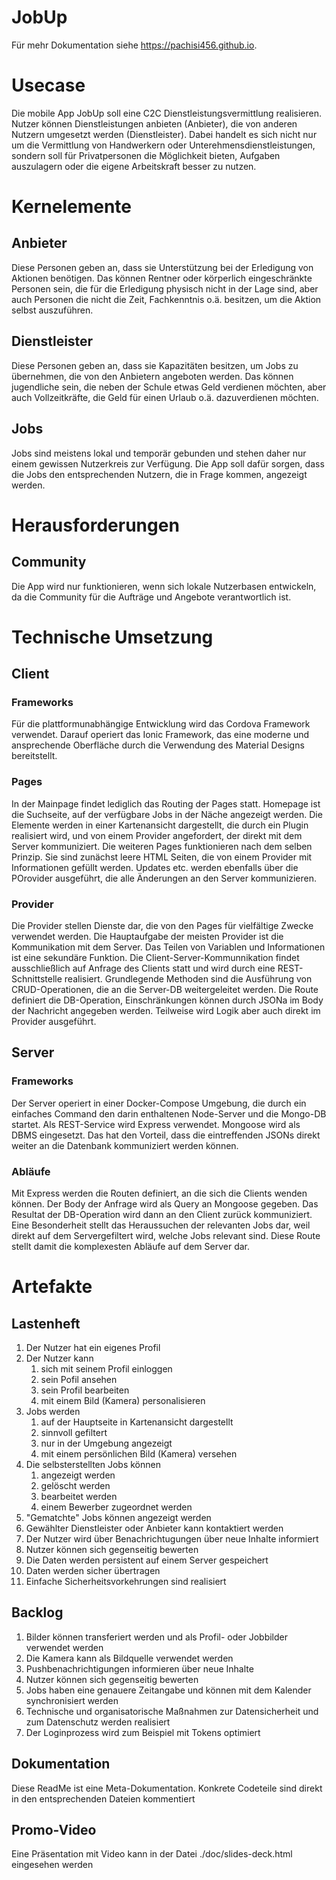 # JobUp
Für mehr Dokumentation siehe https://pachisi456.github.io.
# Usecase
Die mobile App JobUp soll eine C2C Dienstleistungsvermittlung realisieren. Nutzer können Dienstleistungen anbieten (Anbieter), die von anderen Nutzern umgesetzt werden (Dienstleister). Dabei handelt es sich nicht nur um die Vermittlung von Handwerkern oder Unterehmensdienstleistungen, sondern soll für Privatpersonen die Möglichkeit bieten, Aufgaben auszulagern oder die eigene Arbeitskraft besser zu nutzen.
# Kernelemente
## Anbieter
Diese Personen geben an, dass sie Unterstützung bei der Erledigung von Aktionen benötigen. Das können Rentner oder körperlich eingeschränkte Personen sein, die für die Erledigung physisch nicht in der Lage sind, aber auch Personen die nicht die Zeit, Fachkenntnis o.ä. besitzen, um die Aktion selbst auszuführen.
## Dienstleister
Diese Personen geben an, dass sie Kapazitäten besitzen, um Jobs zu übernehmen, die von den Anbietern angeboten werden. Das können jugendliche sein, die neben der Schule etwas Geld verdienen möchten, aber auch Vollzeitkräfte, die Geld für einen Urlaub o.ä. dazuverdienen möchten.
## Jobs
Jobs sind meistens lokal und temporär gebunden und stehen daher nur einem gewissen Nutzerkreis zur Verfügung. Die App soll dafür sorgen, dass die Jobs den entsprechenden Nutzern, die in Frage kommen, angezeigt werden.
# Herausforderungen
## Community
Die App wird nur funktionieren, wenn sich lokale Nutzerbasen entwickeln, da die Community für die Aufträge und Angebote verantwortlich ist.
# Technische Umsetzung
## Client
### Frameworks
Für die plattformunabhängige Entwicklung wird das Cordova Framework verwendet. Darauf operiert das Ionic Framework, das eine moderne und ansprechende Oberfläche durch die Verwendung des Material Designs bereitstellt.
### Pages
In der Mainpage findet lediglich das Routing der Pages statt. Homepage ist die Suchseite, auf der verfügbare Jobs in der Näche angezeigt werden. Die Elemente werden in einer Kartenansicht dargestellt, die durch ein Plugin realisiert wird, und von einem Provider angefordert, der direkt mit dem Server kommuniziert. Die weiteren Pages funktionieren nach dem selben Prinzip. Sie sind zunächst leere HTML Seiten, die von einem Provider mit Informationen gefüllt werden. Updates etc. werden ebenfalls über die POrovider ausgeführt, die alle Änderungen an den Server kommunizieren.
### Provider
Die Provider stellen Dienste dar, die von den Pages für vielfältige Zwecke verwendet werden. Die Hauptaufgabe der meisten Provider ist die Kommunikation mit dem Server. Das Teilen von Variablen und Informationen ist eine sekundäre Funktion. Die Client-Server-Kommunnikation findet ausschließlich auf Anfrage des Clients statt und wird durch eine REST-Schnittstelle realisiert. Grundlegende Methoden sind die Ausführung von CRUD-Operationen, die an die Server-DB weitergeleitet werden. Die Route definiert die DB-Operation, Einschränkungen können durch JSONa im Body der Nachricht angegeben werden. Teilweise wird Logik aber auch direkt im Provider ausgeführt.
## Server
### Frameworks
Der Server operiert in einer Docker-Compose Umgebung, die durch ein einfaches Command den darin enthaltenen Node-Server und die Mongo-DB startet. Als REST-Service wird Express verwendet. Mongoose wird als DBMS eingesetzt. Das hat den Vorteil, dass die eintreffenden JSONs direkt weiter an die Datenbank kommuniziert werden können.
### Abläufe
Mit Express werden die Routen definiert, an die sich die Clients wenden können. Der Body der Anfrage wird als Query an Mongoose gegeben. Das Resultat der DB-Operation wird dann an den Client zurück kommuniziert. Eine Besonderheit stellt das Heraussuchen der relevanten Jobs dar, weil direkt auf dem Servergefiltert wird, welche Jobs relevant sind. Diese Route stellt damit die komplexesten Abläufe auf dem Server dar.
# Artefakte
## Lastenheft
1. Der Nutzer hat ein eigenes Profil
2. Der Nutzer kann 
	1. sich mit seinem Profil einloggen
	2. sein Pofil ansehen
	3. sein Profil bearbeiten
	4. mit einem Bild (Kamera) personalisieren
4. Jobs werden 
	1. auf der Hauptseite in Kartenansicht dargestellt
	2. sinnvoll gefiltert
	3. nur in der Umgebung angezeigt
	4. mit einem persönlichen Bild (Kamera) versehen
6. Die selbsterstellten Jobs können 
	1. angezeigt werden
	2. gelöscht werden
	3. bearbeitet werden
	4. einem Bewerber zugeordnet werden
5. "Gematchte" Jobs können angezeigt werden
6. Gewählter Dienstleister oder Anbieter kann kontaktiert werden
7. Der Nutzer wird über Benachrichtugungen über neue Inhalte informiert
8. Nutzer können sich gegenseitig bewerten
9. Die Daten werden persistent auf einem Server gespeichert
10. Daten werden sicher übertragen
11. Einfache Sicherheitsvorkehrungen sind realisiert
## Backlog
1. Bilder können transferiert werden und als Profil- oder Jobbilder verwendet werden
2. Die Kamera kann als Bildquelle verwendet werden
3. Pushbenachrichtigungen informieren über neue Inhalte
4. Nutzer können sich gegenseitig bewerten
5. Jobs haben eine genauere Zeitangabe und können mit dem Kalender synchronisiert werden
6. Technische und organisatorische Maßnahmen zur Datensicherheit und zum Datenschutz werden realisiert
7. Der Loginprozess wird zum Beispiel mit Tokens optimiert
## Dokumentation
Diese ReadMe ist eine Meta-Dokumentation. Konkrete Codeteile sind direkt in den entsprechenden Dateien kommentiert
## Promo-Video
Eine Präsentation mit Video kann in der Datei ./doc/slides-deck.html eingesehen werden
